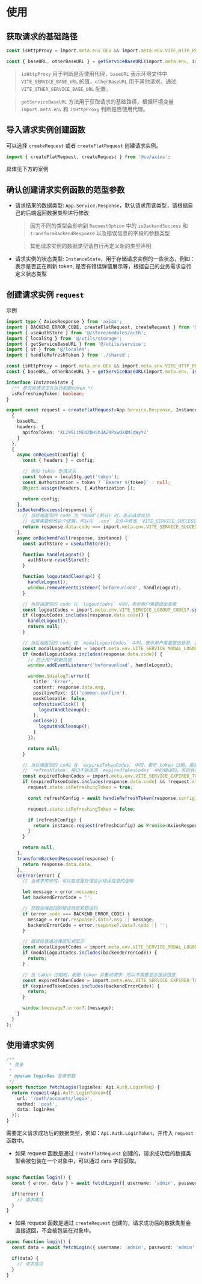 # 使用

## 获取请求的基础路径

```ts
const isHttpProxy = import.meta.env.DEV && import.meta.env.VITE_HTTP_PROXY === 'Y';

const { baseURL, otherBaseURL } = getServiceBaseURL(import.meta.env, isHttpProxy);
```
> `isHttpProxy` 用于判断是否使用代理，`baseURL` 表示环境文件中 `VITE_SERVICE_BASE_URL` 的值，`otherBaseURL` 用于其他请求，通过 `VITE_OTHER_SERVICE_BASE_URL` 配置。

> `getServiceBaseURL` 方法用于获取请求的基础路径，根据环境变量 `import.meta.env` 和 `isHttpProxy` 判断是否使用代理。

## 导入请求实例创建函数

可以选择 `createRequest` 或者 `createFlatRequest` 创建请求实例。

```ts
import { createFlatRequest, createRequest } from '@sa/axios';
```

具体见下方的案例

## 确认创建请求实例函数的范型参数

- 请求结果的数据类型: `App.Service.Response`，默认请求用该类型，请根据自己的后端返回数据类型进行修改
  > 因为不同的类型会影响到 `RequestOption` 中的 `isBackendSuccess` 和 `transformBackendResponse` 以及错误信息的字段的参数类型

  > 其他请求实例的数据类型请自行再定义新的类型声明

- 请求实例的状态类型: `InstanceState`，用于存储请求实例的一些状态，例如：表示是否正在刷新 token, 是否有错误弹窗展示等，根据自己的业务需求自行定义状态类型

## 创建请求实例 `request`

示例

```ts
import type { AxiosResponse } from 'axios';
import { BACKEND_ERROR_CODE, createFlatRequest, createRequest } from '@sa/axios';
import { useAuthStore } from '@/store/modules/auth';
import { localStg } from '@/utils/storage';
import { getServiceBaseURL } from '@/utils/service';
import { $t } from '@/locales';
import { handleRefreshToken } from './shared';

const isHttpProxy = import.meta.env.DEV && import.meta.env.VITE_HTTP_PROXY === 'Y';
const { baseURL, otherBaseURL } = getServiceBaseURL(import.meta.env, isHttpProxy);

interface InstanceState {
  /** 是否有请求正在执行刷新token */
  isRefreshingToken: boolean;
}

export const request = createFlatRequest<App.Service.Response, InstanceState>(
  {
    baseURL,
    headers: {
      apifoxToken: 'XL299LiMEDZ0H5h3A29PxwQXdMJqWyY2'
    }
  },
  {
    async onRequest(config) {
      const { headers } = config;

      // 添加 token 到请求头
      const token = localStg.get('token');
      const Authorization = token ? `Bearer ${token}` : null;
      Object.assign(headers, { Authorization });

      return config;
    },
    isBackendSuccess(response) {
      // 当后端返回的 code 为 "0000"(默认) 时，表示请求成功
      // 如果需要修改这个逻辑，可以在 `.env` 文件中修改 `VITE_SERVICE_SUCCESS_CODE`
      return response.data.code === import.meta.env.VITE_SERVICE_SUCCESS_CODE;
    },
    async onBackendFail(response, instance) {
      const authStore = useAuthStore();

      function handleLogout() {
        authStore.resetStore();
      }

      function logoutAndCleanup() {
        handleLogout();
        window.removeEventListener('beforeunload', handleLogout);
      }

      // 当后端返回的 code 在 `logoutCodes` 中时，表示用户需要退出登录
      const logoutCodes = import.meta.env.VITE_SERVICE_LOGOUT_CODES?.split(',') || [];
      if (logoutCodes.includes(response.data.code)) {
        handleLogout();
        return null;
      }

      // 当后端返回的 code 在 `modalLogoutCodes` 中时，表示用户需要退出登录，通过弹窗形式提醒
      const modalLogoutCodes = import.meta.env.VITE_SERVICE_MODAL_LOGOUT_CODES?.split(',') || [];
      if (modalLogoutCodes.includes(response.data.code)) {
        // 防止用户刷新页面
        window.addEventListener('beforeunload', handleLogout);

        window.$dialog?.error({
          title: 'Error',
          content: response.data.msg,
          positiveText: $t('common.confirm'),
          maskClosable: false,
          onPositiveClick() {
            logoutAndCleanup();
          },
          onClose() {
            logoutAndCleanup();
          }
        });

        return null;
      }

      // 当后端返回的 code 在 `expiredTokenCodes` 中时，表示 token 过期，需要刷新 token
      // `refreshToken` 接口不能返回 `expiredTokenCodes` 中的错误码，否则会死循环，应该返回 `logoutCodes` 或 `modalLogoutCodes`
      const expiredTokenCodes = import.meta.env.VITE_SERVICE_EXPIRED_TOKEN_CODES?.split(',') || [];
      if (expiredTokenCodes.includes(response.data.code) && !request.state.isRefreshingToken) {
        request.state.isRefreshingToken = true;

        const refreshConfig = await handleRefreshToken(response.config);

        request.state.isRefreshingToken = false;

        if (refreshConfig) {
          return instance.request(refreshConfig) as Promise<AxiosResponse>;
        }
      }

      return null;
    },
    transformBackendResponse(response) {
      return response.data.data;
    },
    onError(error) {
      // 当请求失败时，可以在这里处理显示错误信息的逻辑

      let message = error.message;
      let backendErrorCode = '';

      // 获取后端返回的错误信息和错误码
      if (error.code === BACKEND_ERROR_CODE) {
        message = error.response?.data?.msg || message;
        backendErrorCode = error.response?.data?.code || '';
      }

      // 错误信息通过弹窗形式显示
      const modalLogoutCodes = import.meta.env.VITE_SERVICE_MODAL_LOGOUT_CODES?.split(',') || [];
      if (modalLogoutCodes.includes(backendErrorCode)) {
        return;
      }

      // 当 token 过期时，刷新 token 并重试请求，所以不需要显示错误信息
      const expiredTokenCodes = import.meta.env.VITE_SERVICE_EXPIRED_TOKEN_CODES?.split(',') || [];
      if (expiredTokenCodes.includes(backendErrorCode)) {
        return;
      }

      window.$message?.error?.(message);
    }
  }
);
```

## 使用请求实例

```ts
/**
 * 登录
 *
 * @param loginRes 登录参数
 */
export function fetchLogin(loginRes: Api.Auth.LoginReq) {
  return request<Api.Auth.LoginToken>({
    url: '/auth/accounts/login',
    method: 'post',
    data: loginRes
  });
}
```

需要定义请求成功后的数据类型，例如：`Api.Auth.LoginToken`，并传入 `request` 函数中。

- 如果 request 函数是通过 `createFlatRequest` 创建的，请求成功后的数据类型会被包装在一个对象中，可以通过 `data` 字段获取。

```ts

async function login() {
  const { error, data } = await fetchLogin({ username: 'admin', password: 'admin' });

  if(!error) {
    // 请求成功
  }
}

```
- 如果 request 函数是通过 `createRequest` 创建的，请求成功后的数据类型会直接返回，不会被包装在对象中。

```ts
async function login() {
  const data = await fetchLogin({ username: 'admin', password: 'admin' });

  if(data) {
    // 请求成功
  }
}
```
